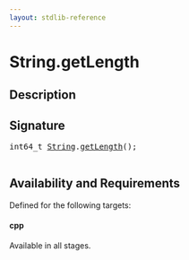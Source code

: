 ```yaml
---
layout: stdlib-reference
---
```


# String\.getLength

## Description





## Signature 

<pre>
int64_t <a href="/stdlib-reference/types/string-0/index" class="code_type">String</a>.<a href="/stdlib-reference/types/string-0/getlength-3">getLength</a>();

</pre>

## Availability and Requirements

Defined for the following targets:

#### cpp
Available in all stages.




